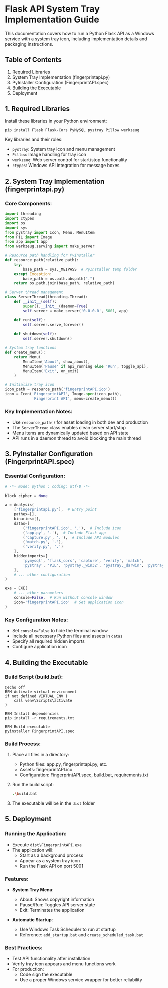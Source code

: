# Flask API System Tray Implementation Guide

This documentation covers how to run a Python Flask API as a Windows service with a system tray icon, including implementation details and packaging instructions.

## Table of Contents

1. Required Libraries
2. System Tray Implementation (fingerprintapi.py)
3. PyInstaller Configuration (FingerprintAPI.spec)
4. Building the Executable
5. Deployment

## 1. Required Libraries

Install these libraries in your Python environment:

```bash
pip install Flask Flask-Cors PyMySQL pystray Pillow werkzeug
```

Key libraries and their roles:

- `pystray`: System tray icon and menu management
- `Pillow`: Image handling for tray icon
- `werkzeug`: Web server control for start/stop functionality
- `ctypes`: Windows API integration for message boxes

## 2. System Tray Implementation (fingerprintapi.py)

### Core Components:

```python
import threading
import ctypes
import os
import sys
from pystray import Icon, Menu, MenuItem
from PIL import Image
from app import app
from werkzeug.serving import make_server

# Resource path handling for PyInstaller
def resource_path(relative_path):
    try:
        base_path = sys._MEIPASS  # PyInstaller temp folder
    except Exception:
        base_path = os.path.abspath(".")
    return os.path.join(base_path, relative_path)

# Server thread management
class ServerThread(threading.Thread):
    def __init__(self):
        super().__init__(daemon=True)
        self.server = make_server('0.0.0.0', 5001, app)

    def run(self):
        self.server.serve_forever()

    def shutdown(self):
        self.server.shutdown()

# System tray functions
def create_menu():
    return Menu(
        MenuItem('About', show_about),
        MenuItem('Pause' if api_running else 'Run', toggle_api),
        MenuItem('Exit', on_exit)
    )

# Initialize tray icon
icon_path = resource_path('fingerprintAPI.ico')
icon = Icon('FingerprintAPI', Image.open(icon_path),
            'Fingerprint API', menu=create_menu())
```

### Key Implementation Notes:

- Use `resource_path()` for asset loading in both dev and production
- The `ServerThread` class enables clean server start/stop
- Menu items are dynamically updated based on API state
- API runs in a daemon thread to avoid blocking the main thread

## 3. PyInstaller Configuration (FingerprintAPI.spec)

### Essential Configuration:

```python
# -*- mode: python ; coding: utf-8 -*-

block_cipher = None

a = Analysis(
    ['fingerprintapi.py'],  # Entry point
    pathex=[],
    binaries=[],
    datas=[
        ('fingerprintAPI.ico', '.'),  # Include icon
        ('app.py', '.'),  # Include Flask app
        ('capture.py', '.'),  # Include API modules
        ('match.py', '.'),
        ('verify.py', '.')
    ],
    hiddenimports=[
        'pymysql', 'flask_cors', 'capture', 'verify', 'match',
        'pystray', 'PIL', 'pystray._win32', 'pystray._darwin', 'pystray._xorg'
    ],
    # ... other configuration
)

exe = EXE(
    # ... other parameters
    console=False,  # Run without console window
    icon='fingerprintAPI.ico'  # Set application icon
)
```

### Key Configuration Notes:

- Set `console=False` to hide the terminal window
- Include all necessary Python files and assets in `datas`
- Specify all required hidden imports
- Configure application icon

## 4. Building the Executable

### Build Script (build.bat):

```batch
@echo off
REM Activate virtual environment
if not defined VIRTUAL_ENV (
    call venv\Scripts\activate
)

REM Install dependencies
pip install -r requirements.txt

REM Build executable
pyinstaller FingerprintAPI.spec
```

### Build Process:

1. Place all files in a directory:
   - Python files: app.py, fingerprintapi.py, etc.
   - Assets: fingerprintAPI.ico
   - Configuration: FingerprintAPI.spec, build.bat, requirements.txt
2. Run the build script:

   ```bash
   .\build.bat
   ```

3. The executable will be in the `dist` folder

## 5. Deployment

### Running the Application:

- Execute `dist\FingerprintAPI.exe`
- The application will:
  - Start as a background process
  - Appear as a system tray icon
  - Run the Flask API on port 5001

### Features:

- **System Tray Menu**:

  - About: Shows copyright information
  - Pause/Run: Toggles API server state
  - Exit: Terminates the application

- **Automatic Startup**:
  - Use Windows Task Scheduler to run at startup
  - Reference: `add_startup.bat` and `create_scheduled_task.bat`

### Best Practices:

- Test API functionality after installation
- Verify tray icon appears and menu functions work
- For production:
  - Code sign the executable
  - Use a proper Windows service wrapper for better reliability
